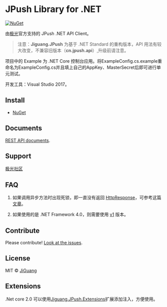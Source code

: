 # JPush Library for .NET

[![NuGet](https://img.shields.io/badge/NuGet-v1.1.4-blue.svg)](https://preview.nuget.org/packages/Jiguang.JPush/)

由[极光](https://www.jiguang.cn/)官方支持的 JPush .NET API Client。

> 注意：**Jiguang.JPush** 为基于 .NET Standard 的重构版本，API 用法有较大改变，不兼容旧版本（**cn.jpush.api**）,升级前请注意。

项目中的 Example 为 .NET Core 控制台应用。将ExampleConfig.cs.example重命名为ExampleConfig.cs并且填上自己的AppKey、MasterSecret后即可进行单元测试。

开发工具：Visual Studio 2017。

## Install

- [NuGet](https://preview.nuget.org/packages/Jiguang.JPush/)

## Documents

[REST API documents](https://docs.jiguang.cn/jpush/server/push/server_overview/).

## Support

[极光社区](https://community.jiguang.cn/)

## FAQ

1. 如果调用异步方法时出现死锁，即一直没有返回 [HttpResponse](https://github.com/jpush/jsms-api-csharp-client/blob/v2-dev/Jiguang.JSMS/Model/HttpResponse.cs)，可参考这篇[文章](https://blogs.msdn.microsoft.com/jpsanders/2017/08/28/asp-net-do-not-use-task-result-in-main-context/)。

1. 如果使用的是 .NET Framework 4.0，则需要使用 [v1](https://github.com/jpush/jpush-api-csharp-client/tree/v1) 版本。

## Contribute

Please contribute! [Look at the issues](https://github.com/jpush/jpush-api-csharp-client/issues).

## License

MIT © [JiGuang](https://github.com/jpush/jpush-api-csharp-client/blob/master/license)

## Extensions

.Net core 2.0 可以使用[Jiguang.JPush.Extensions](https://github.com/Weidaicheng/jpush-api-csharp-client.Extensions)扩展添加注入，方便使用。
